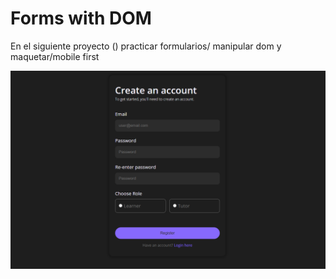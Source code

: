 # Forms with DOM

En el siguiente proyecto ()
practicar formularios/ manipular dom y maquetar/mobile first

![1707338007002](image/README/1707338007002.png)
